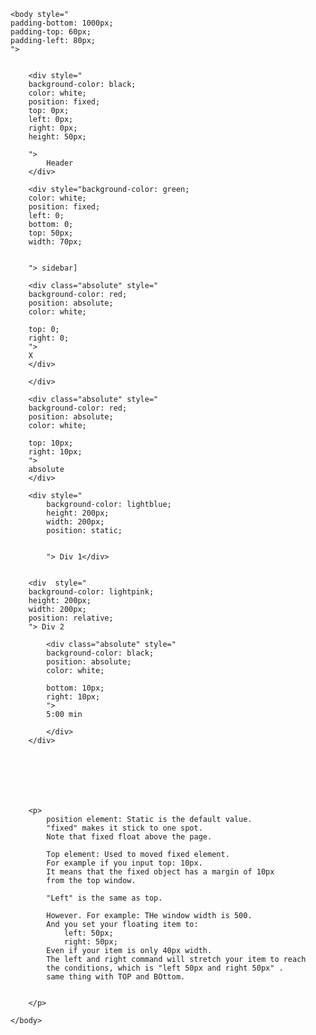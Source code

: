 <!DOCTYPE html>
<html>
    <head>
        <title>CSS position practice lesson 14</title>
    </head>



    <body style="
    padding-bottom: 1000px;
    padding-top: 60px;
    padding-left: 80px;
    ">


        <div style="
        background-color: black;
        color: white;
        position: fixed;
        top: 0px;
        left: 0px;
        right: 0px;
        height: 50px;
        
        ">
            Header
        </div>

        <div style="background-color: green;
        color: white;
        position: fixed;
        left: 0;
        bottom: 0;
        top: 50px;
        width: 70px;

        
        "> sidebar]
        
        <div class="absolute" style="
        background-color: red;
        position: absolute;
        color: white;
       
        top: 0;
        right: 0;
        ">
        X
        </div>
    
        </div>

        <div class="absolute" style="
        background-color: red;
        position: absolute;
        color: white;
       
        top: 10px;
        right: 10px;
        ">
        absolute
        </div>

        <div style="
            background-color: lightblue;
            height: 200px;
            width: 200px;
            position: static;
           
            
            "> Div 1</div>


        <div  style="
        background-color: lightpink;
        height: 200px;
        width: 200px;
        position: relative;
        "> Div 2
        
            <div class="absolute" style="
            background-color: black;
            position: absolute;
            color: white;
        
            bottom: 10px;
            right: 10px;
            ">
            5:00 min

            </div>
        </div>







        <p>
            position element: Static is the default value.
            "fixed" makes it stick to one spot. 
            Note that fixed float above the page.

            Top element: Used to moved fixed element.
            For example if you input top: 10px.
            It means that the fixed object has a margin of 10px
            from the top window.
            
            "Left" is the same as top.

            However. For example: THe window width is 500.
            And you set your floating item to:
                left: 50px;
                right: 50px;
            Even if your item is only 40px width.
            The left and right command will stretch your item to reach 
            the conditions, which is "left 50px and right 50px" .
            same thing with TOP and BOttom.

            
        </p>

    </body>
</html>
